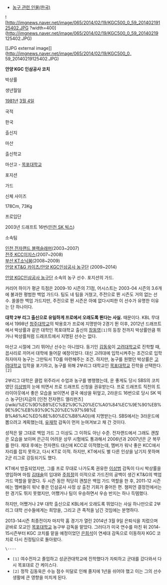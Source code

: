 * [농구 관련 인물(한국)](%EB%86%8D%EA%B5%AC%20%EA%B4%80%EB%A0%A8%20%EC%9D%B8%EB%AC%BC%28%ED%95%9C%EA%B5%AD%29.md)

![http://imgnews.naver.net/image/065/2014/02/19/KGC500_0_59_20140219125402.JPG
?width=400](http://imgnews.naver.net/image/065/2014/02/19/KGC500_0_59_20140219
125402.JPG)

[[JPG external image]](http://imgnews.naver.net/image/065/2014/02/19/KGC500_0_
59_20140219125402.JPG)

**안양 KGC 인삼공사 코치**

박상률

생년월일

[1981년](1981%EB%85%84.md) [3월 4일](3%EC%9B%94%204%EC%9D%BC.md)

국적

한국

출신지

마산

출신학교

마산고 - [목포대학교](%EB%AA%A9%ED%8F%AC%EB%8C%80%ED%95%99%EA%B5%90.md)

포지션

가드

신체 사이즈

178Cm, 73Kg

프로입단

2003년 드래프트 16번([인천 SK 빅스](%EC%9D%B8%EC%B2%9C%20%EC%A0%84%EC%9E%90%EB%9E%9C%EB%93%9C%20%EC%97%98%EB%A6%AC%ED%8E%80%EC%B8%A0.md))

소속팀

[인천 전자랜드 블랙슬래머](%EC%9D%B8%EC%B2%9C%20%EC%A0%84%EC%9E%90%EB%9E%9C%EB%93%9C%20%EC%97%98%EB%A6%AC%ED%8E%80%EC%B8%A0.md)(2003~2007)  
[전주 KCC이지스](%EC%A0%84%EC%A3%BC%20KCC%20%EC%9D%B4%EC%A7%80%EC%8A%A4.md)(2007~2008)  
[부산 KT소닉붐](%EB%B6%80%EC%82%B0%20KT%20%EC%86%8C%EB%8B%89%EB%B6%90.md)(2008~2009)  
[안양 KT&G 카이츠/안양 KGC인삼공사 농구단](%EC%95%88%EC%96%91%20KGC%EC%9D%B8%EC%82%BC%EA%B3%B5%EC%82%AC%20%EB%86%8D%EA%B5%AC%EB%8B%A8.md) (2009~2014)

  
[안양 KGC인삼공사 농구단](%EC%95%88%EC%96%91%20KGC%EC%9D%B8%EC%82%BC%EA%B3%B5%EC%82%AC%20%EB%86%8D%EA%B5%AC%EB%8B%A8.md) 소속의 농구 선수. 포지션의 가드.

커리어 하이가 평균 득점은 2009-10 시즌의 7.1점, 어시스트는 2003-04 시즌의 3.6개에 불과한 평범한 백업 가드다. 팀도 네
팀을 거쳤고, 주전으로 뛴 시즌도 거의 없는 선수. 쏠쏠한 백업 가드지만, 주전으로 뛴 시즌은 아예 없다시피한 이 선수가 유명한 이유는 단
하나이다.

**대학 2부 리그 출신으로 유일하게 프로에서 오래도록 뛴다는 사실.** 때문이다. KBL 무대에서 1998년 [청주대학교](%EC%B2%AD%EC%A3%BC%EB%8C%80%ED%95%99%EA%B5%90.md)의 박용호가 프로에 지명받아 2경기 뛴 이후, 2012년 드래프트에서 박상률과 같은 대학인 목포대학교 출신의 [장동영](%EC%9E%A5%EB%8F%99%EC%98%81.md)`[1]`의 등장 전까지 박상률만큼 뛰거나 박상률처럼 드래프트에서 지명된 선수는 없다.

마산고 시절에 그리 뛰어난 선수는 아니었다. 동기인 [김동욱](%EA%B9%80%EB%8F%99%EC%9A%B1.md)이
[고려대학교](%EA%B3%A0%EB%A0%A4%EB%8C%80%ED%95%99%EA%B5%90.md)로 진학할 때, 꼽사리로 끼어서
대학에 들어갈 예정이었다. 대신 고려대에 입학시켜주는 조건으로 입학하자마자 농구는 그만둬서 TO를 마련해주는 조건. 하지만, 농구를 원했던
박상률은 [고려대학교](%EA%B3%A0%EB%A0%A4%EB%8C%80%ED%95%99%EA%B5%90.md) 입학을 포기하고,
농구를 위해 2부리그 대학교인 [목포대학교](%EB%AA%A9%ED%8F%AC%EB%8C%80%ED%95%99%EA%B5%90.md)
진학을 선택한다.`[2]`

2부리그 대학은 클럽 위주라서 수업과 농구를 병행했는데, 운 좋게도 당시 SBS의 코치였던
[이상범](%EC%9D%B4%EC%83%81%EB%B2%94.md)의 눈에 띄면서 프로 드래프트 신청을 권유받는다. 프로 드래프트
직전의 트라이아웃에서 좋은 모습을 보이면서 결국 예상을 뒤엎고, 2라운드 16번으로 당시 SK 빅스 농구단(지금의 [인천 전자랜드 엘리펀츠]
(/wiki/%EC%9D%B8%EC%B2%9C%20%EC%A0%84%EC%9E%90%EB%9E%9C%EB%93%9C%20%EC%97%98%E
B%A6%AC%ED%8E%80%EC%B8%A0))에 지명받는다. SBS에서는 3라운드에 뽑으려고 계획했는데,
[유재학](%EC%9C%A0%EC%9E%AC%ED%95%99.md) 감독이 먼저 눈여겨보고 채 간 것이다.

성적은 말 그대로 백업 가드 그 이상도 그 이하도 아닌 수준. 전자랜드에서 그래도 괜찮은 모습을 보이며 은근히 어려운 상무 시험에도 통과해서
2006년과 2007년은 군 복무를 한다. 제대 후에는 전자랜드 대신에 KCC로 이적했는데, 멤버가 워낙 좋은 KCC에서 자리를 잡지
못하고, 다시 KT로 이적. 하지만, KT에서도 별 다른 인상을 남기지 못하며 2군 리그로 강등되기도 했다.

KT에서 방출되었지만, 그를 프로 무대로 나가도록 권유한 [이상범](%EC%9D%B4%EC%83%81%EB%B2%94.md) 감독이
다시 박상률을 영입하며 마침 [김태술](%EA%B9%80%ED%83%9C%EC%88%A0.md)의 입대와
[주희정](%EC%A3%BC%ED%9D%AC%EC%A0%95.md)의 이적으로 가드진의 공백이 생긴 KT&G의 백업 가드 역할을
맡겼다. 두 시즌 동안 적당히 괜찮은 백업 가드 역할을 한 후, 2011-12 시즌에는 멤버들이 워낙 좋은 인삼공사 사정 상 출전 기회가
줄어든 편. 챔피언 결정전에서는 한 경기도 뛰지 못했지만, 어쨌거나 팀이 우승하면서 우승 반지는 하나 득템했다.

하지만, 어쨌거나 2부 대학 출신으로 KBL에서 오래도록 뛰었다는 사실 하나만으로 2부 리그 대학 선수들에게는 희망을, 그리고 큰 족적을
남긴 것임에는 분명하다.

2013-14시즌 최종전이자 마지막 홈 경기가 열린 2014년 3월 9일 은퇴식을 치렀으며 곧바로 모교인
[목포대학교](%EB%AA%A9%ED%8F%AC%EB%8C%80%ED%95%99%EA%B5%90.md) 농구부 감독을 맡았다. 그러다가
미국 연수를 마친 뒤 2014-15시즌부터 KGC 코치를 맡을 예정이었던
[은희석](%EC%9D%80%ED%9D%AC%EC%84%9D.md)이 연세대 감독으로 이동하자 KGC 코치로 다시 친정팀으로 돌아왔다.

`\----`

  * `[1]` 여수전자고 졸업하고 성균관대학교에 진학했다가 자퇴하고 군대를 갔다와서 다시 목포대로 간 케이스다.
  * `[2]` 정작 김동욱은 수능 점수 미달로 인해 졸지에 1년을 쉬어야 했고 이는 그의 선수 생활에 큰 영향을 미치게 된다.

